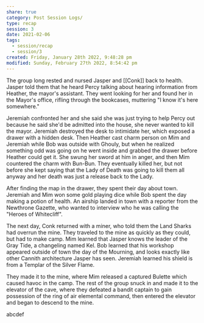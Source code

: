 ```yaml
---
share: true
category: Post Session Logs/
type: recap
session: 3
date: 2021-02-06
tags:
  - session/recap
  - session/3
created: Friday, January 28th 2022, 9:48:28 pm
modified: Sunday, February 27th 2022, 8:54:42 pm
---
```


The group long rested and nursed Jasper and [[Conk]] back to health. Jasper told them that he heard Percy talking about hearing information from Heather, the mayor's assistant. They went looking for her and found her in the Mayor's office, rifling through the bookcases, muttering "I know it's here somewhere."

Jeremiah confronted her and she said she was just trying to help Percy out because he said she'd be admitted into the house, she never wanted to kill the mayor. Jeremiah destroyed the desk to intimidate her, which exposed a drawer with a hidden desk. Then Heather cast charm person on Mim and Jeremiah while Bob was outside with Ghouly, but when he realized something odd was going on he went inside and grabbed the drawer before Heather could get it. She swung her sword at him in anger, and then Mim countered the charm with Bun-Bun. They eventually killed her, but not before she kept saying that the Lady of Death was going to kill them all anyway and her death was just a release back to the Lady.

After finding the map in the drawer, they spent their day about town. Jeremiah and Mim won some gold playing dice while Bob spent the day making a potion of health. An airship landed in town with a reporter from the Newthrone Gazette, who wanted to interview who he was calling the "Heroes of Whitecliff".

The next day, Conk returned with a miner, who told them the Land Sharks had overrun the mine. They traveled to the mine as quickly as they could, but had to make camp. Mim learned that Jasper knows the leader of the Gray Tide, a changeling named Kel. Bob learned that his workshop appeared outside of town the day of the Mourning, and looks exactly like other Cannith architecture Jasper has seen. Jeremiah learned his shield is from a Templar of the Silver Flame.

They made it to the mine, where Mim released a captured Bulette which caused havoc in the camp. The rest of the group snuck in and made it to the elevator of the cave, where they defeated a bandit captain to gain possession of the ring of air elemental command, then entered the elevator and began to descend to the mine.

abcdef
